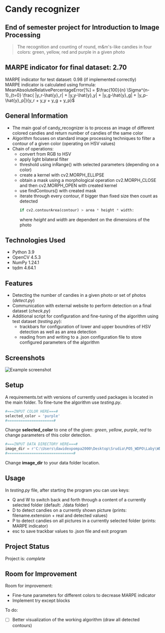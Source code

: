 # Candy recognizer 
## End of semester project for Introduction to Image Processing
> The recognition and counting of round, m&m's-like candies in four colors: green, yellow, red and purple in a given photo

## MARPE indicator for final dataset: 2.70 
MARPE indicator for test dataset: 0.98 (if implemented correctly) \
MARPE indicator is calculated using formula: \
MeanAbsoluteRelativePercentageError[%] = $\frac{100}{n} \Sigma^{n-1}_{t=0} \frac{ |y_r-\hat{y}_r| + |y_y-\hat{y}_y| + |y_g-\hat{y}_g| + |y_p-\hat{y}_p|}{y_r + y_y + y_g + y_p}$

## General Information
- The main goal of candy_recognizer is to process an image of different colored candies and return number of candies of the same color
- Algorithm focuses on standard image processing techniques to filter a contour of a given color (operating on HSV values)
- Chain of operations: 
  * convert from RGB to HSV
  * apply light bilateral filter
  * threshold using inRange() with selected parameters (depending on a color)
  * create a kernel with cv2.MORPH_ELLIPSE
  * obtain a mask using a morphological operation cv2.MORPH_CLOSE and then cv2.MORPH_OPEN with created kernel
  * use findContours() with created mask
  * iterate through every contour, if bigger than fixed size then count as detected 
    ```python
    if cv2.contourArea(contour) > area * height * width:
    ```
    where *height* and *width* are dependent on the dimensions of the photo


## Technologies Used
- Python 3.9
- OpenCV 4.5.3
- NumPy 1.24.1
- tqdm 4.64.1


## Features
- Detecting the number of candies in a given photo or set of photos (*detect.py*)
- Communication with external website to perform detection on a final dataset (*check.py*)
- Additional script for configuration and fine-tuning of the algorithm using test dataset (*testing.py*):
  * trackbars for configuration of lower and upper boundries of HSV detection as well as an area detection
  * reading from and writing to a .json configuration file to store configured parameters of the algorithm


## Screenshots
![Example screenshot](./img/screenshot.png)
<!-- If you have screenshots you'd like to share, include them here. -->


## Setup
A requirements.txt with versions of currently used packages is located in the main folder.
To fine-tune the algorithm use *testing.py*. 
```python
#===INPUT COLOR HERE===#
selected_color = 'purple'
#=====================#
```
Change **selected_color** to one of the given: *green*, *yellow*, *purple*, *red* to change parameters of this color detection.

```python
#===INPUT DATA DIRECTORY HERE===#
image_dir = r'C:\Users\dawidexpompa2000\Desktop\Srudia\PO5_WDPO\Laby\WDPO_candy_recognizer\data'
#==============================#
```
Change **image_dir** to your data folder location.


## Usage
In *testing.py* file, after starting the program you can use keys:
* Q and W to switch back and forth through a content of a currently selected folder (default: ./data folder)
* D to detect candies on a currently shown picture (prints: filename.extension + real and detected values)
* P to detect candies on all pictures in a currently selected folder (prints: MARPE indicator)
* esc to save trackbar values to .json file and exit program


## Project Status
Project is: _complete_ 


## Room for Improvement
Room for improvement:
- Fine-tune parameters for different colors to decrease MARPE indicator 
- Implement try except blocks

To do:
- [ ] Better visualization of the working algorithm (draw all detected contours)

